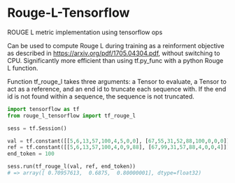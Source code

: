 # Rouge-L-Tensorflow
ROUGE L metric implementation using tensorflow ops

Can be used to compute Rouge L during training as a reinforment objective as described in https://arxiv.org/pdf/1705.04304.pdf, without switching to CPU. Significantly more efficient than using tf.py_func with a python Rouge L function.

Function tf_rouge_l takes three arguments: a Tensor to evaluate, a Tensor to act as a reference, and an end id to truncate each sequence with. If the end id is not found within a sequence, the sequence is not truncated.

```python
import tensorflow as tf
from rouge_l_tensorflow import tf_rouge_l

sess = tf.Session()

val = tf.constant([[5,6,13,57,100,4,5,0,0], [67,55,31,52,88,100,0,0,0]])
ref = tf.constant([[5,6,13,57,100,4,0,9,88], [67,99,31,57,88,4,0,0,4]])
end_token = 100

sess.run(tf_rouge_l(val, ref, end_token)) 
# => array([ 0.70957613,  0.6875,  0.80000001], dtype=float32)
```
